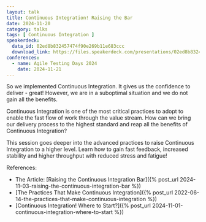 ```yaml
---
layout: talk
title: Continuous Integration! Raising the Bar
date: 2024-11-20
category: talks
tags: [ Continuous Integration ]
speakerdeck:
  data_id: 02ed8b832457474f90e269b11e683ccc
  download_link: https://files.speakerdeck.com/presentations/02ed8b832457474f90e269b11e683ccc/Continuous_Integration__Raising_the_Bar.pdf
conferences:
  - name: Agile Testing Days 2024
    date: 2024-11-21
---
```


So we implemented Continuous Integration. It gives us the confidence to deliver - great! However, we are in a suboptimal situation and we do not gain all the benefits.

Continuous Integration is one of the most critical practices to adopt to enable the fast flow of work through the value stream. How can we bring our delivery process to the highest standard and reap all the benefits of Continuous Integration?

This session goes deeper into the advanced practices to raise Continuous Integration to a higher level. Learn how to gain fast feedback, increased stability and higher throughput with reduced stress and fatigue!

References:

- The Article: [Raising the Continuous Integration Bar]({% post_url 2024-11-03-raising-the-continuous-integration-bar %})
- [The Practices That Make Continuous Integration]({% post_url 2022-06-14-the-practices-that-make-continuous-integration %})
- [Continuous Integration! Where to Start?]({% post_url 2024-11-01-continuous-integration-where-to-start %})
